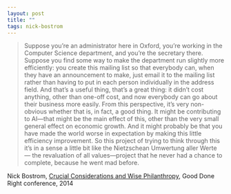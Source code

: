 ```yaml
---
layout: post
title: ""
tags: nick-bostrom
--- 
```


> Suppose you’re an administrator here in Oxford, you’re working in the Computer Science department,
and you’re the secretary there. Suppose you find some way to make the department run slightly more
efficiently: you create this mailing list so that everybody can, when they have an announcement to make,
just email it to the mailing list rather than having to put in each person individually in the address field.
And that’s a useful thing, that’s a great thing: it didn’t cost anything, other than one-off cost, and now
everybody can go about their business more easily. From this perspective, it’s very non-obvious whether
that is, in fact, a good thing. It might be contributing to AI—that might be the main effect of this, other
than the very small general effect on economic growth. And it might probably be that you have made the
world worse in expectation by making this little efficiency improvement. So this project of trying to think
through this it’s in a sense a little bit like the Nietzschean Umwertung aller Werte — the revaluation of all
values—project that he never had a chance to complete, because he went mad before.

Nick Bostrom, [Crucial Considerations and Wise Philanthropy](http://www.stafforini.com/blog/bostrom/), Good Done Right conference, 2014